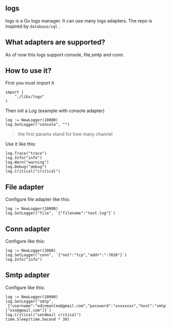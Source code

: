 ## logs
logs is a Go logs manager. It can use many logs adapters. The repo is inspired by `database/sql` .


## What adapters are supported?

As of now this logs support console, file,smtp and conn.


## How to use it?

First you must import it

	import (
		"./libs/logs"
	)

Then init a Log (example with console adapter)

	log := NewLogger(10000)
	log.SetLogger("console", "")	

> the first params stand for how many channel

Use it like this:	
	
	log.Trace("trace")
	log.Info("info")
	log.Warn("warning")
	log.Debug("debug")
	log.Critical("critical")


## File adapter

Configure file adapter like this:

	log := NewLogger(10000)
	log.SetLogger("file", `{"filename":"test.log"}`)


## Conn adapter

Configure like this:

	log := NewLogger(1000)
	log.SetLogger("conn", `{"net":"tcp","addr":":7020"}`)
	log.Info("info")


## Smtp adapter

Configure like this:

	log := NewLogger(10000)
	log.SetLogger("smtp", `{"username":"odinmanlee@gmail.com","password":"xxxxxxxx","host":"smtp.gmail.com:587","sendTos":["xxx@gmail.com"]}`)
	log.Critical("sendmail critical")
	time.Sleep(time.Second * 30)
